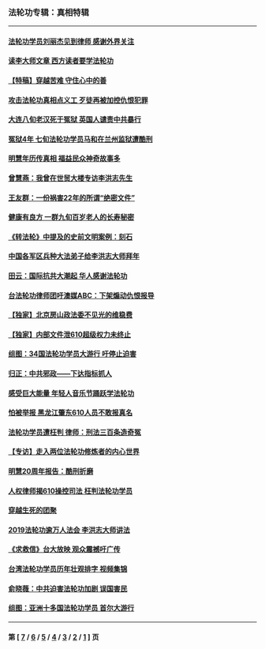 ### 法轮功专辑：真相特辑
---
#### [法轮功学员刘丽杰见到律师 感谢外界关注](../../pages/nf4389/n13927012.md?04210430) 
#### [读李大师文章 西方读者要学法轮功](../../pages/nf4389/n13925142.md?04210430) 
#### [【特稿】穿越苦难 守住心中的善](../../pages/nf4389/n13784979.md?04210430) 
#### [攻击法轮功真相点义工 歹徒再被加控仇恨犯罪](../../pages/nf4389/n13601019.md?04210430) 
#### [大连八旬老汉死于冤狱 英国人谴责中共暴行](../../pages/nf4389/n13480118.md?04210430) 
#### [冤狱4年 七旬法轮功学员马和在兰州监狱遭酷刑](../../pages/nf4389/n13304688.md?04210430) 
#### [明慧年历传真相 福益民众神奇故事多](../../pages/nf4389/n13294545.md?04210430) 
#### [曾慧燕：我曾在世贸大楼专访李洪志先生](../../pages/nf4389/n12898729.md?04210430) 
#### [王友群：一份祸害22年的所谓“绝密文件”](../../pages/nf4389/n12871750.md?04210430) 
#### [健康有良方 一群九旬百岁老人的长寿秘密](../../pages/nf4389/n12847475.md?04210430) 
#### [《转法轮》中提及的史前文明案例：刻石](../../pages/nf4389/n12758577.md?04210430) 
#### [中国各军区兵种大法弟子给李洪志大师拜年](../../pages/nf4389/n12750047.md?04210430) 
#### [田云：国际抗共大潮起 华人感谢法轮功](../../pages/nf4389/n12357708.md?04210430) 
#### [台法轮功律师团吁澳媒ABC：下架煽动仇恨报导](../../pages/nf4389/n12279917.md?04210430) 
#### [【独家】北京房山政法委不见光的维稳费](../../pages/nf4389/n12031979.md?04210430) 
#### [【独家】内部文件泄610超级权力未终止](../../pages/nf4389/n12023895.md?04210430) 
#### [组图：34国法轮功学员大游行 吁停止迫害](../../pages/nf4389/n11492658.md?04210430) 
#### [归正：中共邪政——下达指标抓人](../../pages/nf4389/n11474770.md?04210430) 
#### [感受巨大能量 年轻人音乐节踊跃学法轮功](../../pages/nf4389/n11441981.md?04210430) 
#### [怕被举报 黑龙江肇东610人员不敢报真名](../../pages/nf4389/n11436499.md?04210430) 
#### [法轮功学员遭枉判 律师：刑法三百条造奇冤](../../pages/nf4389/n11433943.md?04210430) 
#### [【专访】走入两位法轮功修炼者的内心世界](../../pages/nf4389/n11415623.md?04210430) 
#### [明慧20周年报告：酷刑折磨](../../pages/nf4389/n11387954.md?04210430) 
#### [人权律师揭610操控司法 枉判法轮功学员](../../pages/nf4389/n11313370.md?04210430) 
#### [穿越生死的团聚](../../pages/nf4389/n11258922.md?04210430) 
#### [2019法轮功逾万人法会 李洪志大师讲法](../../pages/nf4389/n11265303.md?04210430) 
#### [《求救信》台大放映 观众震撼吁广传](../../pages/nf4389/n10922251.md?04210430) 
#### [台湾法轮功学员历年壮观排字 视频集锦](../../pages/nf4389/n10878789.md?04210430) 
#### [俞晓薇：中共迫害法轮功加剧 误国害民](../../pages/nf4389/n10859260.md?04210430) 
#### [组图：亚洲十多国法轮功学员 首尔大游行](../../pages/nf4389/n10781149.md?04210430) 

---
#### 第 [ [7](./7.md?04210430) / [6](./6.md?04210430) / [5](./5.md?04210430) / [4](./4.md?04210430) / [3](./3.md?04210430) / [2](./2.md?04210430) / [1](./1.md?04210430) ] 页
